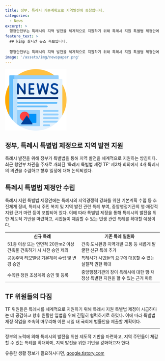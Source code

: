 ```yaml
---
title: 정부, 특례시 기본계획으로 지역발전에 동참합니다.
categories:
  - News
excerpt: >
  행정안전부는 특례시의 지역 발전을 체계적으로 지원하기 위해 특례시 지원 특별법 제정안에 대해 4개 특례시의 의견을 수렴했다. 이를 통해 특례시의 지역경쟁력 강화를 위한 추진체계 정비와 중앙행정기관의 행·재정적 지원 근거를 마련하고, 시민들의 요구에 대응할 수 있는 실질적 권한을 확대할 계획이다. TF 단장인 고기동 행안부 차관은 특별법 제정을 통해 특례시의 발전을 위한 제도적 기반을 마련하고, 민생 관련 특례를 확대할 것이라며 이른 시일 내 국회에 법률안을 제출할 계획이라고 밝혔다.
feature_text: >
  ## kimp 실시간 뉴스 속보입니다.

  행정안전부는 특례시의 지역 발전을 체계적으로 지원하기 위해 특례시 지원 특별법 제정안에 대해 4개 특례시의 의견을 수렴했다. 이를 통해 특례시의 지역경쟁력 강화를 위한 추진체계 정비와 중앙행정기관의 행·재정적 지원 근거를 마련하고, 시민들의 요구에 대응할 수 있는 실질적 권한을 확대할 계획이다. TF 단장인 고기동 행안부 차관은 특별법 제정을 통해 특례시의 발전을 위한 제도적 기반을 마련하고, 민생 관련 특례를 확대할 것이라며 이른 시일 내 국회에 법률안을 제출할 계획이라고 밝혔다.
image: '/assets/img/newspaper.png'
---
```


<p><img src="/assets/img/newspaper.png" alt="kimplant 속보" /></p>

<h2>정부, 특례시 특별법 제정으로 지역 발전 지원</h2>

<p data-ke-size="size16">특례시 발전을 위해 정부가 특별법을 통해 지역 발전을 체계적으로 지원하는 방침이다. 최근 행안부 차관을 주재로 개최된 '특례시 특별법 제정 TF' 제2차 회의에서 4개 특례시의 의견을 수렴하고 향후 일정에 대해 논의되었다.</p>

<h2>특례시 특별법 제정안 수립</h2>

<p data-ke-size="size16">특례시 지원 특별법 제정안에는 특례시의 지역경쟁력 강화를 위한 기본계획 수립 등 추진체계 정비, 특례시 주민 복지 및 지역 발전 관련 특례 부여, 중앙행정기관의 행·재정적 지원 근거 마련 등이 포함되어 있다. 이에 따라 특별법 제정을 통해 특례시의 발전을 위한 제도적 기반을 마련하고, 시민들이 체감할 수 있는 민생 관련 특례를 확대할 예정이다.</p>

<table>
  <tr>
    <td style="text-align: center; height: 17px;"><b>신규 특례</b></td>
    <td style="text-align: center; height: 17px;"><b>기존 특례 일원화</b></td>
  </tr>
  <tr>
    <td>51층 이상 또는 연면적 20만m2 이상 건축물 건축허가 시 사전 승인 제외</td>
    <td>건축·도시환경·지역개발·교통 등 새롭게 발굴한 신규 특례 추가</td>
  </tr>
  <tr>
    <td>공동주택 리모델링 기본계획 수립 및 변경 승인</td>
    <td>특례시가 시민들의 요구에 대응할 수 있는 실질적 권한 확대</td>
  </tr>
  <tr>
    <td>수목원·정원 조성계획 승인 및 등록</td>
    <td>중앙행정기관의 장이 특례시에 대한 행·재정상 특별한 지원을 할 수 있는 근거 마련</td>
  </tr>
</table>

<h2>TF 위원들의 다짐</h2>

<p data-ke-size="size16">TF 위원들은 특례시를 체계적으로 지원하기 위해 특례시 지원 특별법 제정이 시급하다는 데 공감하고 향후 원활한 입법을 위해 긴밀히 협력하기로 하였다. 이에 따라 특별법 제정 작업을 조속히 마무리해 이른 시일 내 국회에 법률안을 제출할 계획이다.</p>

<hr>

<p data-ke-size="size16">정부의 노력에 의해 특례시의 발전을 위한 제도적 기반을 마련하고, 지역 주민들이 체감할 수 있는 특례를 확대하며, 지역 발전을 위한 기반을 강화하고자 한다.</p>
유용한 생활 정보가 필요하시다면, <a href="https://qoogle.tistory.com" rel="dofollow">qoogle.tistory.com</a>



